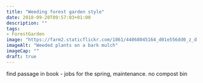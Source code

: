 ```yaml
---
title: "Weeding forest garden style"
date: 2018-09-20T09:57:03+01:00
description: ""
tags: 
- ForestGarden
image: "https://farm2.staticflickr.com/1861/44068045164_d01e556dd0_z_d.jpg"
imageAlt: "Weeded plants on a bark mulch"
imageCap: ""
draft: true
---
```


find passage in book - jobs for the spring, maintenance. no compost bin
